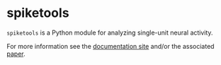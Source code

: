 # spiketools

`spiketools` is a Python module for analyzing single-unit neural activity. 

For more information see the
[documentation site](https://spiketools.github.io/) and/or the associated 
[paper](https://doi.org/10.21105/joss.05268).
